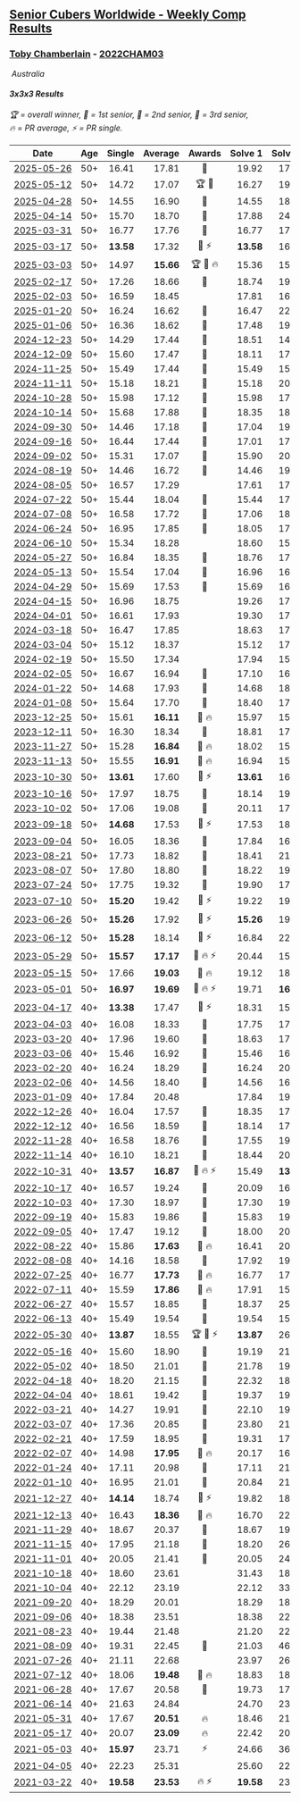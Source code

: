 <style>table {white-space: nowrap;}</style>
<link rel="stylesheet" type="text/css" href="/scw-comp/css/flags.css" />

## [Senior Cubers Worldwide - Weekly Comp Results](/scw-comp/results/)
### [Toby Chamberlain](README.md) - [2022CHAM03](https://www.worldcubeassociation.org/persons/2022CHAM03?event=333)

<i class="flag flag-AU" />&nbsp;Australia

#### 3x3x3 Results

<span style="white-space: nowrap;">🏆 = overall winner</span>, <span style="white-space: nowrap;">🥇 = 1st senior</span>, <span style="white-space: nowrap;">🥈 = 2nd senior</span>, <span style="white-space: nowrap;">🥉 = 3rd senior</span>, <span style="white-space: nowrap;">🔥 = PR average</span>, <span style="white-space: nowrap;">⚡ = PR single</span>.

| Date | Age | Single | Average | Awards | Solve 1 | Solve 2 | Solve 3 | Solve 4 | Solve 5 | Video |
| :--: | :--: | --: | --: | :--: | --: | --: | --: | --: | --: | :-- |
| [2025-05-26](../../results/2025-05-26/333.md) | 50+ | 16.41 | 17.81 | 🥈 | 19.92 | 17.54 | 17.39 | 16.41 | 18.50 | [Desktop](https://www.facebook.com/events/2135590763616965/permalink/2146833165826058) / [Mobile](https://m.facebook.com/events/2135590763616965?view=permalink&id=2146833165826058) |
| [2025-05-12](../../results/2025-05-12/333.md) | 50+ | 14.72 | 17.07 | 🏆 🥇 | 16.27 | 19.95 | 21.48 | 14.72 | 14.98 | [Desktop](https://www.facebook.com/events/1716950522530027/permalink/1726275028264243) / [Mobile](https://m.facebook.com/events/1716950522530027?view=permalink&id=1726275028264243) |
| [2025-04-28](../../results/2025-04-28/333.md) | 50+ | 14.55 | 16.90 | 🥉 | 14.55 | 18.50 | 17.63 | 15.66 | 17.40 | [Desktop](https://www.facebook.com/events/1398919087967450/permalink/1408176057041753) / [Mobile](https://m.facebook.com/events/1398919087967450?view=permalink&id=1408176057041753) |
| [2025-04-14](../../results/2025-04-14/333.md) | 50+ | 15.70 | 18.70 | 🥈 | 17.88 | 24.40 | 15.70 | 19.30 | 18.93 | [Desktop](https://www.facebook.com/events/686757560572325/permalink/696327652948649) / [Mobile](https://m.facebook.com/events/686757560572325?view=permalink&id=696327652948649) |
| [2025-03-31](../../results/2025-03-31/333.md) | 50+ | 16.77 | 17.76 | 🥈 | 16.77 | 17.42 | 18.46 | 17.41 | 22.24 | [Desktop](https://www.facebook.com/events/952001183807395/permalink/961016186239228) / [Mobile](https://m.facebook.com/events/952001183807395?view=permalink&id=961016186239228) |
| [2025-03-17](../../results/2025-03-17/333.md) | 50+ | **13.58** | 17.32 | 🥈 ⚡ | **13.58** | 16.96 | 17.10 | 23.08 | 17.90 | [Desktop](https://www.facebook.com/events/4062322140668303/permalink/4074518319448685) / [Mobile](https://m.facebook.com/events/4062322140668303?view=permalink&id=4074518319448685) |
| [2025-03-03](../../results/2025-03-03/333.md) | 50+ | 14.97 | **15.66** | 🏆 🥇 🔥 | 15.36 | 15.06 | 19.06 | 14.97 | 16.55 | [Desktop](https://www.facebook.com/events/1685594042052171/permalink/1693901834554725) / [Mobile](https://m.facebook.com/events/1685594042052171?view=permalink&id=1693901834554725) |
| [2025-02-17](../../results/2025-02-17/333.md) | 50+ | 17.26 | 18.66 | 🥈 | 18.74 | 19.95 | 17.26 | 18.31 | 18.92 | [Desktop](https://www.facebook.com/events/1147070173669130/permalink/1156524252723722) / [Mobile](https://m.facebook.com/events/1147070173669130?view=permalink&id=1156524252723722) |
| [2025-02-03](../../results/2025-02-03/333.md) | 50+ | 16.59 | 18.45 |  | 17.81 | 16.59 | 18.51 | 19.04 | 20.04 | [Desktop](https://www.facebook.com/events/595481126781396/permalink/605459715783537) / [Mobile](https://m.facebook.com/events/595481126781396?view=permalink&id=605459715783537) |
| [2025-01-20](../../results/2025-01-20/333.md) | 50+ | 16.24 | 16.62 | 🥇 | 16.47 | 22.36 | 16.69 | 16.24 | 16.70 | [Desktop](https://www.facebook.com/events/918940140419097/permalink/928052062841238) / [Mobile](https://m.facebook.com/events/918940140419097?view=permalink&id=928052062841238) |
| [2025-01-06](../../results/2025-01-06/333.md) | 50+ | 16.36 | 18.62 | 🥈 | 17.48 | 19.04 | 19.35 | 20.29 | 16.36 | [Desktop](https://www.facebook.com/520891933/videos/9093191150717609) / [Mobile](https://m.facebook.com/520891933/videos/9093191150717609) |
| [2024-12-23](../../results/2024-12-23/333.md) | 50+ | 14.29 | 17.44 | 🥉 | 18.51 | 14.29 | 16.15 | 17.65 | 23.90 | [Desktop](https://www.facebook.com/events/1148887196801084/permalink/1158177042538766) / [Mobile](https://m.facebook.com/events/1148887196801084?view=permalink&id=1158177042538766) |
| [2024-12-09](../../results/2024-12-09/333.md) | 50+ | 15.60 | 17.47 | 🥈 | 18.11 | 17.74 | 16.55 | 15.60 | 20.29 | [Desktop](https://www.facebook.com/events/984530303534896/permalink/993570719297521) / [Mobile](https://m.facebook.com/events/984530303534896?view=permalink&id=993570719297521) |
| [2024-11-25](../../results/2024-11-25/333.md) | 50+ | 15.49 | 17.44 | 🥉 | 15.49 | 15.94 | 22.22 | 16.01 | 20.38 | [Desktop](https://www.facebook.com/events/1257789925369732/permalink/1262034448278613) / [Mobile](https://m.facebook.com/events/1257789925369732?view=permalink&id=1262034448278613) |
| [2024-11-11](../../results/2024-11-11/333.md) | 50+ | 15.18 | 18.21 | 🥉 | 15.18 | 20.23 | 15.67 | 18.72 | 21.58 | [Desktop](https://www.facebook.com/events/1967492723733489/permalink/1976782956137799) / [Mobile](https://m.facebook.com/events/1967492723733489?view=permalink&id=1976782956137799) |
| [2024-10-28](../../results/2024-10-28/333.md) | 50+ | 15.98 | 17.12 | 🥈 | 15.98 | 17.78 | 24.04 | 16.50 | 17.08 | [Desktop](https://www.facebook.com/events/946695540632554/permalink/954975286471246) / [Mobile](https://m.facebook.com/events/946695540632554?view=permalink&id=954975286471246) |
| [2024-10-14](../../results/2024-10-14/333.md) | 50+ | 15.68 | 17.88 | 🥉 | 18.35 | 18.38 | 16.93 | 15.68 | 18.35 | [Desktop](https://www.facebook.com/events/892899002359105/permalink/900531971595808) / [Mobile](https://m.facebook.com/events/892899002359105?view=permalink&id=900531971595808) |
| [2024-09-30](../../results/2024-09-30/333.md) | 50+ | 14.46 | 17.18 | 🥉 | 17.04 | 19.33 | 16.71 | 14.46 | 17.80 | [Desktop](https://www.facebook.com/events/559779533112258/permalink/569634805460064) / [Mobile](https://m.facebook.com/events/559779533112258?view=permalink&id=569634805460064) |
| [2024-09-16](../../results/2024-09-16/333.md) | 50+ | 16.44 | 17.44 | 🥈 | 17.01 | 17.92 | 17.40 | 16.44 | 23.89 | [Desktop](https://www.facebook.com/events/1432335554111064/permalink/1440709203273699) / [Mobile](https://m.facebook.com/events/1432335554111064?view=permalink&id=1440709203273699) |
| [2024-09-02](../../results/2024-09-02/333.md) | 50+ | 15.31 | 17.07 | 🥉 | 15.90 | 20.12 | 15.31 | 19.00 | 16.30 | [Desktop](https://www.facebook.com/events/536643418925945/permalink/545612888028998) / [Mobile](https://m.facebook.com/events/536643418925945?view=permalink&id=545612888028998) |
| [2024-08-19](../../results/2024-08-19/333.md) | 50+ | 14.46 | 16.72 | 🥉 | 14.46 | 19.40 | 23.55 | 15.75 | 15.02 | [Desktop](https://www.facebook.com/events/1156782986175552/permalink/1162992655554585) / [Mobile](https://m.facebook.com/events/1156782986175552?view=permalink&id=1162992655554585) |
| [2024-08-05](../../results/2024-08-05/333.md) | 50+ | 16.57 | 17.29 |  | 17.61 | 17.02 | 16.57 | 17.24 | DNF | [Desktop](https://www.facebook.com/events/1659713531529180/permalink/1668642133969653) / [Mobile](https://m.facebook.com/events/1659713531529180?view=permalink&id=1668642133969653) |
| [2024-07-22](../../results/2024-07-22/333.md) | 50+ | 15.44 | 18.04 | 🥉 | 15.44 | 17.82 | 17.23 | 19.07 | 20.24 | [Desktop](https://www.facebook.com/events/909767637577126/permalink/918454153375141) / [Mobile](https://m.facebook.com/events/909767637577126?view=permalink&id=918454153375141) |
| [2024-07-08](../../results/2024-07-08/333.md) | 50+ | 16.58 | 17.72 | 🥈 | 17.06 | 18.12 | 17.99 | 16.58 | 21.90 | [Desktop](https://www.facebook.com/events/821748909640871/permalink/828103145672114) / [Mobile](https://m.facebook.com/events/821748909640871?view=permalink&id=828103145672114) |
| [2024-06-24](../../results/2024-06-24/333.md) | 50+ | 16.95 | 17.85 | 🥉 | 18.05 | 17.72 | 17.79 | 16.95 | 24.07 | [Desktop](https://www.facebook.com/520891933/videos/1183980862811646) / [Mobile](https://m.facebook.com/520891933/videos/1183980862811646) |
| [2024-06-10](../../results/2024-06-10/333.md) | 50+ | 15.34 | 18.28 |  | 18.60 | 15.34 | 17.11 | 19.12 | 19.64 | [Desktop](https://www.facebook.com/events/1031082051776253/permalink/1037817347769390) / [Mobile](https://m.facebook.com/events/1031082051776253?view=permalink&id=1037817347769390) |
| [2024-05-27](../../results/2024-05-27/333.md) | 50+ | 16.84 | 18.35 | 🥉 | 18.76 | 17.53 | 18.75 | 21.33 | 16.84 | [Desktop](https://www.facebook.com/events/838099921518555/permalink/846199237375290) / [Mobile](https://m.facebook.com/events/838099921518555?view=permalink&id=846199237375290) |
| [2024-05-13](../../results/2024-05-13/333.md) | 50+ | 15.54 | 17.04 | 🥈 | 16.96 | 16.96 | 17.21 | 15.54 | 18.06 | [Desktop](https://www.facebook.com/events/800074235387553/permalink/808157544579222) / [Mobile](https://m.facebook.com/events/800074235387553?view=permalink&id=808157544579222) |
| [2024-04-29](../../results/2024-04-29/333.md) | 50+ | 15.69 | 17.53 | 🥈 | 15.69 | 16.57 | 25.52 | 16.19 | 19.82 | [Desktop](https://www.facebook.com/events/728652622517739/permalink/736053625110972) / [Mobile](https://m.facebook.com/events/728652622517739?view=permalink&id=736053625110972) |
| [2024-04-15](../../results/2024-04-15/333.md) | 50+ | 16.96 | 18.75 |  | 19.26 | 17.97 | 16.96 | 19.20 | 19.08 | [Desktop](https://www.facebook.com/events/288128664385253/permalink/303341229530663) / [Mobile](https://m.facebook.com/events/288128664385253?view=permalink&id=303341229530663) |
| [2024-04-01](../../results/2024-04-01/333.md) | 50+ | 16.61 | 17.93 |  | 19.30 | 17.48 | 17.02 | 16.61 | 21.61 | [Desktop](https://www.facebook.com/events/399816879472850/permalink/406368838817654) / [Mobile](https://m.facebook.com/events/399816879472850?view=permalink&id=406368838817654) |
| [2024-03-18](../../results/2024-03-18/333.md) | 50+ | 16.47 | 17.85 |  | 18.63 | 17.38 | 19.32 | 16.47 | 17.55 | [Desktop](https://www.facebook.com/events/962609138892132/permalink/969381664881546) / [Mobile](https://m.facebook.com/events/962609138892132?view=permalink&id=969381664881546) |
| [2024-03-04](../../results/2024-03-04/333.md) | 50+ | 15.12 | 18.37 |  | 15.12 | 17.68 | 21.31 | 17.57 | 19.87 | [Desktop](https://www.facebook.com/events/682023687232856/permalink/687861246649100) / [Mobile](https://m.facebook.com/events/682023687232856?view=permalink&id=687861246649100) |
| [2024-02-19](../../results/2024-02-19/333.md) | 50+ | 15.50 | 17.34 |  | 17.94 | 15.50 | 21.66 | 17.19 | 16.88 | [Desktop](https://www.facebook.com/events/947093233792978/permalink/954192636416371) / [Mobile](https://m.facebook.com/events/947093233792978?view=permalink&id=954192636416371) |
| [2024-02-05](../../results/2024-02-05/333.md) | 50+ | 16.67 | 16.94 | 🥉 | 17.10 | 16.68 | 16.67 | 17.04 | 17.27 | [Desktop](https://www.facebook.com/520891933/videos/931953468508879) / [Mobile](https://m.facebook.com/520891933/videos/931953468508879) |
| [2024-01-22](../../results/2024-01-22/333.md) | 50+ | 14.68 | 17.93 | 🥈 | 14.68 | 18.17 | 17.37 | 20.79 | 18.24 | [Desktop](https://www.facebook.com/events/1080083269860734/permalink/1087181355817592) / [Mobile](https://m.facebook.com/events/1080083269860734?view=permalink&id=1087181355817592) |
| [2024-01-08](../../results/2024-01-08/333.md) | 50+ | 15.64 | 17.70 | 🥈 | 18.40 | 17.86 | 15.64 | 17.78 | 17.47 | [Desktop](https://www.facebook.com/events/1278843609453417/permalink/1283280485676396) / [Mobile](https://m.facebook.com/events/1278843609453417?view=permalink&id=1283280485676396) |
| [2023-12-25](../../results/2023-12-25/333.md) | 50+ | 15.61 | **16.11** | 🥈 🔥 | 15.97 | 15.61 | 16.27 | 16.08 | 18.67 | [Desktop](https://www.facebook.com/events/231087383363053/permalink/237332369405221) / [Mobile](https://m.facebook.com/events/231087383363053?view=permalink&id=237332369405221) |
| [2023-12-11](../../results/2023-12-11/333.md) | 50+ | 16.30 | 18.34 | 🥉 | 18.81 | 17.52 | 18.68 | 16.30 | 23.44 | [Desktop](https://www.facebook.com/events/1404140403643629/permalink/1410992869625049) / [Mobile](https://m.facebook.com/events/1404140403643629?view=permalink&id=1410992869625049) |
| [2023-11-27](../../results/2023-11-27/333.md) | 50+ | 15.28 | **16.84** | 🥈 🔥 | 18.02 | 15.87 | 16.62 | 15.28 | 23.46 | [Desktop](https://www.facebook.com/events/889636606027860/permalink/896127362045451) / [Mobile](https://m.facebook.com/events/889636606027860?view=permalink&id=896127362045451) |
| [2023-11-13](../../results/2023-11-13/333.md) | 50+ | 15.55 | **16.91** | 🥈 🔥 | 16.94 | 15.55 | 23.61 | 17.07 | 16.72 | [Desktop](https://www.facebook.com/events/1478121449586426/permalink/1485089972222907) / [Mobile](https://m.facebook.com/events/1478121449586426?view=permalink&id=1485089972222907) |
| [2023-10-30](../../results/2023-10-30/333.md) | 50+ | **13.61** | 17.60 | 🥈 ⚡ | **13.61** | 16.01 | 18.95 | 20.41 | 17.84 | [Desktop](https://www.facebook.com/events/1074911313795532/permalink/1082877699665560) / [Mobile](https://m.facebook.com/events/1074911313795532?view=permalink&id=1082877699665560) |
| [2023-10-16](../../results/2023-10-16/333.md) | 50+ | 17.97 | 18.75 | 🥉 | 18.14 | 19.33 | 17.97 | 19.60 | 18.77 | [Desktop](https://www.facebook.com/events/1058362692072125/permalink/1065442908030770) / [Mobile](https://m.facebook.com/events/1058362692072125?view=permalink&id=1065442908030770) |
| [2023-10-02](../../results/2023-10-02/333.md) | 50+ | 17.06 | 19.08 | 🥈 | 20.11 | 17.06 | 17.99 | 19.14 | 22.46 | [Desktop](https://www.facebook.com/events/1518773368939011/permalink/1526234368192911) / [Mobile](https://m.facebook.com/events/1518773368939011?view=permalink&id=1526234368192911) |
| [2023-09-18](../../results/2023-09-18/333.md) | 50+ | **14.68** | 17.53 | 🥈 ⚡ | 17.53 | 18.00 | 17.05 | 23.47 | **14.68** | [Desktop](https://www.facebook.com/events/1636211493537200/permalink/1640899769735039) / [Mobile](https://m.facebook.com/events/1636211493537200?view=permalink&id=1640899769735039) |
| [2023-09-04](../../results/2023-09-04/333.md) | 50+ | 16.05 | 18.36 | 🥈 | 17.84 | 16.05 | 18.49 | 20.80 | 18.74 | [Desktop](https://www.facebook.com/events/190773964023185/permalink/198427293257852) / [Mobile](https://m.facebook.com/events/190773964023185?view=permalink&id=198427293257852) |
| [2023-08-21](../../results/2023-08-21/333.md) | 50+ | 17.73 | 18.82 | 🥉 | 18.41 | 21.70 | 19.03 | 19.02 | 17.73 | [Desktop](https://www.facebook.com/events/1826888371060368/permalink/1834147920334413) / [Mobile](https://m.facebook.com/events/1826888371060368?view=permalink&id=1834147920334413) |
| [2023-08-07](../../results/2023-08-07/333.md) | 50+ | 17.80 | 18.80 | 🥉 | 18.22 | 19.77 | 17.80 | 25.66 | 18.40 | [Desktop](https://www.facebook.com/events/274987855148595/permalink/280900037890710) / [Mobile](https://m.facebook.com/events/274987855148595?view=permalink&id=280900037890710) |
| [2023-07-24](../../results/2023-07-24/333.md) | 50+ | 17.75 | 19.32 | 🥈 | 19.90 | 17.75 | 19.26 | 18.79 | 21.21 | [Desktop](https://www.facebook.com/events/1475111463308788/permalink/1482210412598893) / [Mobile](https://m.facebook.com/events/1475111463308788?view=permalink&id=1482210412598893) |
| [2023-07-10](../../results/2023-07-10/333.md) | 50+ | **15.20** | 19.42 | 🥇 ⚡ | 19.22 | 19.64 | **15.20** | 19.40 | 24.31 | [Desktop](https://www.facebook.com/events/198208716234931/permalink/203100105745792) / [Mobile](https://m.facebook.com/events/198208716234931?view=permalink&id=203100105745792) |
| [2023-06-26](../../results/2023-06-26/333.md) | 50+ | **15.26** | 17.92 | 🥇 ⚡ | **15.26** | 19.09 | 17.79 | 22.02 | 16.87 | [Desktop](https://www.facebook.com/events/205496442461873/permalink/214635871547930) / [Mobile](https://m.facebook.com/events/205496442461873?view=permalink&id=214635871547930) |
| [2023-06-12](../../results/2023-06-12/333.md) | 50+ | **15.28** | 18.14 | 🥈 ⚡ | 16.84 | 22.41 | 18.02 | **15.28** | 19.55 | [Desktop](https://www.facebook.com/events/2098018943739146/permalink/2106381412902899) / [Mobile](https://m.facebook.com/events/2098018943739146?view=permalink&id=2106381412902899) |
| [2023-05-29](../../results/2023-05-29/333.md) | 50+ | **15.57** | **17.17** | 🥈 🔥 ⚡ | 20.44 | 15.94 | 16.03 | **15.57** | 19.55 | [Desktop](https://www.facebook.com/events/199553879662923/permalink/203773095907668) / [Mobile](https://m.facebook.com/events/199553879662923?view=permalink&id=203773095907668) |
| [2023-05-15](../../results/2023-05-15/333.md) | 50+ | 17.66 | **19.03** | 🥉 🔥 | 19.12 | 18.47 | 17.66 | 19.51 | 22.24 | [Desktop](https://www.facebook.com/events/943848890264789/permalink/949966116319733) / [Mobile](https://m.facebook.com/events/943848890264789?view=permalink&id=949966116319733) |
| [2023-05-01](../../results/2023-05-01/333.md) | 50+ | **16.97** | **19.69** | 🥈 🔥 ⚡ | 19.71 | **16.97** | 20.25 | 21.34 | 19.12 | [Desktop](https://www.facebook.com/events/542713531136099/permalink/548312373909548) / [Mobile](https://m.facebook.com/events/542713531136099?view=permalink&id=548312373909548) |
| [2023-04-17](../../results/2023-04-17/333.md) | 40+ | **13.38** | 17.47 | 🥉 ⚡ | 18.31 | 15.54 | 18.56 | 18.60 | **13.38** | [Desktop](https://www.facebook.com/events/786804792820217/permalink/793159968851366) / [Mobile](https://m.facebook.com/events/786804792820217?view=permalink&id=793159968851366) |
| [2023-04-03](../../results/2023-04-03/333.md) | 40+ | 16.08 | 18.33 | 🥈 | 17.75 | 17.66 | DNF | 16.08 | 19.59 | [Desktop](https://www.facebook.com/520891933/videos/1548532572305308) / [Mobile](https://m.facebook.com/520891933/videos/1548532572305308) |
| [2023-03-20](../../results/2023-03-20/333.md) | 40+ | 17.96 | 19.60 | 🥉 | 18.63 | 17.96 | 25.73 | 20.56 | 19.62 | [Desktop](https://www.facebook.com/events/241366535002371/permalink/248702657602092) / [Mobile](https://m.facebook.com/events/241366535002371?view=permalink&id=248702657602092) |
| [2023-03-06](../../results/2023-03-06/333.md) | 40+ | 15.46 | 16.92 | 🥈 | 15.46 | 16.45 | 18.35 | 15.97 | 19.17 | [Desktop](https://www.facebook.com/520891933/videos/231040342616457) / [Mobile](https://m.facebook.com/520891933/videos/231040342616457) |
| [2023-02-20](../../results/2023-02-20/333.md) | 40+ | 16.24 | 18.29 | 🥈 | 16.24 | 20.42 | 18.54 | 16.75 | 19.57 | [Desktop](https://www.facebook.com/520891933/videos/755035639223727) / [Mobile](https://m.facebook.com/520891933/videos/755035639223727) |
| [2023-02-06](../../results/2023-02-06/333.md) | 40+ | 14.56 | 18.40 | 🥇 | 14.56 | 16.32 | DNF | 15.56 | 23.32 | [Desktop](https://www.facebook.com/520891933/videos/2153953351660265) / [Mobile](https://m.facebook.com/520891933/videos/2153953351660265) |
| [2023-01-09](../../results/2023-01-09/333.md) | 40+ | 17.84 | 20.48 |  | 17.84 | 19.27 | 25.92 | 21.74 | 20.44 | [Desktop](https://www.facebook.com/520891933/videos/874446930467905) / [Mobile](https://m.facebook.com/520891933/videos/874446930467905) |
| [2022-12-26](../../results/2022-12-26/333.md) | 40+ | 16.04 | 17.57 | 🥈 | 18.35 | 17.34 | 27.28 | 17.01 | 16.04 | [Desktop](https://www.facebook.com/520891933/videos/832090321195832) / [Mobile](https://m.facebook.com/520891933/videos/832090321195832) |
| [2022-12-12](../../results/2022-12-12/333.md) | 40+ | 16.56 | 18.59 | 🥉 | 18.14 | 17.62 | 16.56 | 20.00 | 24.59 | [Desktop](https://www.facebook.com/520891933/videos/1625456011228596) / [Mobile](https://m.facebook.com/520891933/videos/1625456011228596) |
| [2022-11-28](../../results/2022-11-28/333.md) | 40+ | 16.58 | 18.76 | 🥈 | 17.55 | 19.78 | 19.10 | 16.58 | 19.63 | [Desktop](https://www.facebook.com/520891933/videos/5444383485670962) / [Mobile](https://m.facebook.com/520891933/videos/5444383485670962) |
| [2022-11-14](../../results/2022-11-14/333.md) | 40+ | 16.10 | 18.21 | 🥈 | 18.44 | 20.40 | 17.47 | 18.71 | 16.10 | [Desktop](https://www.facebook.com/520891933/videos/523027083074457) / [Mobile](https://m.facebook.com/520891933/videos/523027083074457) |
| [2022-10-31](../../results/2022-10-31/333.md) | 40+ | **13.57** | **16.87** | 🥈 🔥 ⚡ | 15.49 | **13.57** | 17.40 | 19.68 | 17.72 | [Desktop](https://www.facebook.com/520891933/videos/1366578190546560) / [Mobile](https://m.facebook.com/520891933/videos/1366578190546560) |
| [2022-10-17](../../results/2022-10-17/333.md) | 40+ | 16.57 | 19.24 | 🥈 | 20.09 | 16.57 | 19.85 | 18.00 | 19.86 | [Desktop](https://www.facebook.com/520891933/videos/446701114271851) / [Mobile](https://m.facebook.com/520891933/videos/446701114271851) |
| [2022-10-03](../../results/2022-10-03/333.md) | 40+ | 17.30 | 18.97 | 🥈 | 17.30 | 19.42 | 19.84 | 21.96 | 17.64 | [Desktop](https://www.facebook.com/520891933/videos/644698660420296) / [Mobile](https://m.facebook.com/520891933/videos/644698660420296) |
| [2022-09-19](../../results/2022-09-19/333.md) | 40+ | 15.83 | 19.86 | 🥈 | 15.83 | 19.12 | 22.63 | 21.03 | 19.43 | [Desktop](https://www.facebook.com/520891933/videos/777463756859130) / [Mobile](https://m.facebook.com/520891933/videos/777463756859130) |
| [2022-09-05](../../results/2022-09-05/333.md) | 40+ | 17.47 | 19.12 | 🥉 | 18.00 | 20.06 | 17.47 | 25.58 | 19.31 | [Desktop](https://www.facebook.com/520891933/videos/1528296447601011) / [Mobile](https://m.facebook.com/520891933/videos/1528296447601011) |
| [2022-08-22](../../results/2022-08-22/333.md) | 40+ | 15.86 | **17.63** | 🥇 🔥 | 16.41 | 20.29 | 22.69 | 15.86 | 16.19 | [Desktop](https://www.facebook.com/520891933/videos/3267155056946567) / [Mobile](https://m.facebook.com/520891933/videos/3267155056946567) |
| [2022-08-08](../../results/2022-08-08/333.md) | 40+ | 14.16 | 18.58 | 🥇 | 17.92 | 19.55 | 14.16 | 23.56 | 18.28 | [Desktop](https://www.facebook.com/520891933/videos/609258353944624) / [Mobile](https://m.facebook.com/520891933/videos/609258353944624) |
| [2022-07-25](../../results/2022-07-25/333.md) | 40+ | 16.77 | **17.73** | 🥇 🔥 | 16.77 | 17.24 | 16.93 | 43.14 | 19.02 | [Desktop](https://www.facebook.com/520891933/videos/5089007474541942) / [Mobile](https://m.facebook.com/520891933/videos/5089007474541942) |
| [2022-07-11](../../results/2022-07-11/333.md) | 40+ | 15.59 | **17.86** | 🥇 🔥 | 17.91 | 15.59 | 17.86 | 23.97 | 17.81 | [Desktop](https://www.facebook.com/520891933/videos/1102472987350686) / [Mobile](https://m.facebook.com/520891933/videos/1102472987350686) |
| [2022-06-27](../../results/2022-06-27/333.md) | 40+ | 15.57 | 18.85 | 🥈 | 18.37 | 25.05 | 18.61 | 15.57 | 19.58 | [Desktop](https://www.facebook.com/520891933/videos/483752763552199) / [Mobile](https://m.facebook.com/520891933/videos/483752763552199) |
| [2022-06-13](../../results/2022-06-13/333.md) | 40+ | 15.49 | 19.54 | 🥇 | 19.54 | 15.49 | 25.78 | 20.75 | 18.34 | [Desktop](https://www.facebook.com/520891933/videos/367772035425182) / [Mobile](https://m.facebook.com/520891933/videos/367772035425182) |
| [2022-05-30](../../results/2022-05-30/333.md) | 40+ | **13.87** | 18.55 | 🏆 🥇 ⚡ | **13.87** | 26.46 | 21.12 | 18.51 | 16.01 | [Desktop](https://www.facebook.com/events/378345394109427/permalink/383265163617450) / [Mobile](https://m.facebook.com/events/378345394109427?view=permalink&id=383265163617450) |
| [2022-05-16](../../results/2022-05-16/333.md) | 40+ | 15.60 | 18.90 | 🥇 | 19.19 | 21.05 | 15.60 | 18.62 | 18.88 | [Desktop](https://www.facebook.com/520891933/videos/2226230994196148) / [Mobile](https://m.facebook.com/520891933/videos/2226230994196148) |
| [2022-05-02](../../results/2022-05-02/333.md) | 40+ | 18.50 | 21.01 | 🥇 | 21.78 | 19.91 | 21.34 | 26.00 | 18.50 | [Desktop](https://www.facebook.com/520891933/videos/553397696185965) / [Mobile](https://m.facebook.com/520891933/videos/553397696185965) |
| [2022-04-18](../../results/2022-04-18/333.md) | 40+ | 18.20 | 21.15 | 🥇 | 22.32 | 18.20 | 20.96 | 24.11 | 20.16 | [Desktop](https://www.facebook.com/520891933/videos/1195762644563407) / [Mobile](https://m.facebook.com/520891933/videos/1195762644563407) |
| [2022-04-04](../../results/2022-04-04/333.md) | 40+ | 18.61 | 19.42 | 🥇 | 19.37 | 19.96 | 18.61 | 18.92 | 35.58 | [Desktop](https://www.facebook.com/520891933/videos/3068939030033789) / [Mobile](https://m.facebook.com/520891933/videos/3068939030033789) |
| [2022-03-21](../../results/2022-03-21/333.md) | 40+ | 14.27 | 19.91 | 🥇 | 22.10 | 19.19 | 18.44 | 14.27 | 37.83 | [Desktop](https://www.facebook.com/520891933/videos/745840940063413) / [Mobile](https://m.facebook.com/520891933/videos/745840940063413) |
| [2022-03-07](../../results/2022-03-07/333.md) | 40+ | 17.36 | 20.85 | 🥉 | 23.80 | 21.37 | 20.17 | 17.36 | 21.02 | [Desktop](https://www.facebook.com/520891933/videos/957497218242676) / [Mobile](https://m.facebook.com/520891933/videos/957497218242676) |
| [2022-02-21](../../results/2022-02-21/333.md) | 40+ | 17.59 | 18.95 | 🥇 | 19.31 | 17.59 | 18.03 | 19.51 | DNF | [Desktop](https://www.facebook.com/520891933/videos/1063602547551436) / [Mobile](https://m.facebook.com/520891933/videos/1063602547551436) |
| [2022-02-07](../../results/2022-02-07/333.md) | 40+ | 14.98 | **17.95** | 🥇 🔥 | 20.17 | 16.19 | 14.98 | 18.73 | 18.94 | [Desktop](https://www.facebook.com/520891933/videos/938686506789692) / [Mobile](https://m.facebook.com/520891933/videos/938686506789692) |
| [2022-01-24](../../results/2022-01-24/333.md) | 40+ | 17.11 | 20.98 | 🥈 | 17.11 | 21.85 | 23.94 | 23.02 | 18.07 | [Desktop](https://www.facebook.com/520891933/videos/757167745668530) / [Mobile](https://m.facebook.com/520891933/videos/757167745668530) |
| [2022-01-10](../../results/2022-01-10/333.md) | 40+ | 16.95 | 21.01 | 🥇 | 20.84 | 21.37 | 16.95 | DNF | 20.82 | [Desktop](https://www.facebook.com/520891933/videos/274982984566998) / [Mobile](https://m.facebook.com/520891933/videos/274982984566998) |
| [2021-12-27](../../results/2021-12-27/333.md) | 40+ | **14.14** | 18.74 | 🥉 ⚡ | 19.82 | 18.13 | **14.14** | 18.26 | 20.42 | [Desktop](https://www.facebook.com/520891933/videos/1250846438756075) / [Mobile](https://m.facebook.com/520891933/videos/1250846438756075) |
| [2021-12-13](../../results/2021-12-13/333.md) | 40+ | 16.43 | **18.36** | 🥈 🔥 | 16.70 | 22.69 | 19.07 | 19.30 | 16.43 | [Desktop](https://www.facebook.com/520891933/videos/590269732272292) / [Mobile](https://m.facebook.com/520891933/videos/590269732272292) |
| [2021-11-29](../../results/2021-11-29/333.md) | 40+ | 18.67 | 20.37 | 🥈 | 18.67 | 19.48 | 21.29 | 20.34 | 22.34 | [Desktop](https://www.facebook.com/520891933/videos/971338720469040) / [Mobile](https://m.facebook.com/520891933/videos/971338720469040) |
| [2021-11-15](../../results/2021-11-15/333.md) | 40+ | 17.95 | 21.18 | 🥉 | 18.20 | 26.21 | 19.14 | 17.95 | 31.33 | [Desktop](https://www.facebook.com/520891933/videos/5159951374024470) / [Mobile](https://m.facebook.com/520891933/videos/5159951374024470) |
| [2021-11-01](../../results/2021-11-01/333.md) | 40+ | 20.05 | 21.41 | 🥉 | 20.05 | 24.15 | 21.39 | 22.18 | 20.67 | [Desktop](https://www.facebook.com/520891933/videos/2784547991838163) / [Mobile](https://m.facebook.com/520891933/videos/2784547991838163) |
| [2021-10-18](../../results/2021-10-18/333.md) | 40+ | 18.60 | 23.61 |  | 31.43 | 18.60 | 25.75 | 26.25 | 18.83 | [Desktop](https://www.facebook.com/520891933/videos/227538746139505) / [Mobile](https://m.facebook.com/520891933/videos/227538746139505) |
| [2021-10-04](../../results/2021-10-04/333.md) | 40+ | 22.12 | 23.19 |  | 22.12 | 33.21 | 23.94 | 22.20 | 23.44 | [Desktop](https://www.facebook.com/520891933/videos/399237238528189) / [Mobile](https://m.facebook.com/520891933/videos/399237238528189) |
| [2021-09-20](../../results/2021-09-20/333.md) | 40+ | 18.29 | 20.01 |  | 18.29 | 18.70 | 21.27 | 59.49 | 20.06 | [Desktop](https://www.facebook.com/520891933/videos/891757678384163) / [Mobile](https://m.facebook.com/520891933/videos/891757678384163) |
| [2021-09-06](../../results/2021-09-06/333.md) | 40+ | 18.38 | 23.51 |  | 18.38 | 22.36 | 30.40 | 23.23 | 24.93 | [Desktop](https://www.facebook.com/520891933/videos/865740850725704) / [Mobile](https://m.facebook.com/520891933/videos/865740850725704) |
| [2021-08-23](../../results/2021-08-23/333.md) | 40+ | 19.44 | 21.48 |  | 21.20 | 22.51 | 26.74 | 20.73 | 19.44 | [Desktop](https://www.facebook.com/520891933/videos/5025433940813189) / [Mobile](https://m.facebook.com/520891933/videos/5025433940813189) |
| [2021-08-09](../../results/2021-08-09/333.md) | 40+ | 19.31 | 22.45 | 🥈 | 21.03 | 46.17 | 21.46 | 19.31 | 24.85 | [Desktop](https://www.facebook.com/520891933/videos/1028999127859843) / [Mobile](https://m.facebook.com/520891933/videos/1028999127859843) |
| [2021-07-26](../../results/2021-07-26/333.md) | 40+ | 21.11 | 22.68 |  | 23.97 | 26.07 | 21.11 | 21.75 | 22.32 | [Desktop](https://www.facebook.com/520891933/videos/4394228373932279) / [Mobile](https://m.facebook.com/520891933/videos/4394228373932279) |
| [2021-07-12](../../results/2021-07-12/333.md) | 40+ | 18.06 | **19.48** | 🥉 🔥 | 18.83 | 18.79 | 34.96 | 18.06 | 20.82 | [Desktop](https://www.facebook.com/520891933/videos/1208718349601795) / [Mobile](https://m.facebook.com/520891933/videos/1208718349601795) |
| [2021-06-28](../../results/2021-06-28/333.md) | 40+ | 17.67 | 20.58 | 🥉 | 19.73 | 17.67 | 34.87 | 21.65 | 20.35 | [Desktop](https://www.facebook.com/520891933/videos/349539123242913) / [Mobile](https://m.facebook.com/520891933/videos/349539123242913) |
| [2021-06-14](../../results/2021-06-14/333.md) | 40+ | 21.63 | 24.84 |  | 24.70 | 23.07 | 26.75 | 39.39 | 21.63 | [Desktop](https://www.facebook.com/520891933/videos/286476289880511) / [Mobile](https://m.facebook.com/520891933/videos/286476289880511) |
| [2021-05-31](../../results/2021-05-31/333.md) | 40+ | 17.67 | **20.51** | 🔥 | 18.46 | 21.38 | 17.67 | 21.69 | 22.23 | [Desktop](https://www.facebook.com/520891933/videos/10159710403326934) / [Mobile](https://m.facebook.com/520891933/videos/10159710403326934) |
| [2021-05-17](../../results/2021-05-17/333.md) | 40+ | 20.07 | **23.09** | 🔥 | 22.42 | 20.33 | 20.07 | 26.53 | 33.32 | [Desktop](https://www.facebook.com/520891933/videos/10159672331966934) / [Mobile](https://m.facebook.com/520891933/videos/10159672331966934) |
| [2021-05-03](../../results/2021-05-03/333.md) | 40+ | **15.97** | 23.71 | ⚡ | 24.66 | 36.17 | 25.80 | **15.97** | 20.66 | [Desktop](https://www.facebook.com/520891933/videos/10159638022286934) / [Mobile](https://m.facebook.com/520891933/videos/10159638022286934) |
| [2021-04-05](../../results/2021-04-05/333.md) | 40+ | 22.23 | 25.31 |  | 25.60 | 22.23 | 24.65 | 25.67 | 38.30 | [Desktop](https://www.facebook.com/520891933/videos/10159574649091934) / [Mobile](https://m.facebook.com/520891933/videos/10159574649091934) |
| [2021-03-22](../../results/2021-03-22/333.md) | 40+ | **19.58** | **23.53** | 🔥 ⚡ | **19.58** | 23.11 | 21.64 | 25.84 | 42.57 | [Desktop](https://www.facebook.com/520891933/videos/10159529318601934) / [Mobile](https://m.facebook.com/520891933/videos/10159529318601934) |


<!-- Global site tag (gtag.js) - Google Analytics -->
<script async src="https://www.googletagmanager.com/gtag/js?id=UA-86348435-3"></script>
<script>window.dataLayer = window.dataLayer || []; function gtag() {dataLayer.push(arguments);} gtag('js', new Date()); gtag('config', 'UA-86348435-3');</script>
